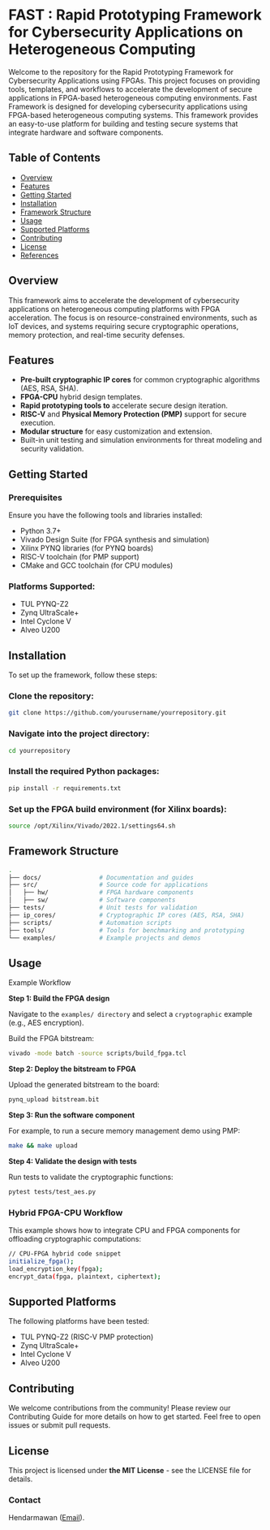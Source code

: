 # FAST : Rapid Prototyping Framework for Cybersecurity Applications on Heterogeneous Computing

Welcome to the repository for the Rapid Prototyping Framework for Cybersecurity Applications using FPGAs. This project focuses on providing tools, templates, and workflows to accelerate the development of secure applications in FPGA-based heterogeneous computing environments. Fast Framework is designed for developing cybersecurity applications using FPGA-based heterogeneous computing systems. This framework provides an easy-to-use platform for building and testing secure systems that integrate hardware and software components.

## Table of Contents
- [Overview](#overview)
- [Features](#features)
- [Getting Started](#getting-started)
- [Installation](#installation)
- [Framework Structure](#framework-structure)
- [Usage](#usage)
- [Supported Platforms](#supported-platforms)
- [Contributing](#contributing)
- [License](#license)
- [References](#references)

## Overview

This framework aims to accelerate the development of cybersecurity applications on heterogeneous computing platforms with FPGA acceleration. The focus is on resource-constrained environments, such as IoT devices, and systems requiring secure cryptographic operations, memory protection, and real-time security defenses.

## Features

- **Pre-built cryptographic IP cores** for common cryptographic algorithms (AES, RSA, SHA).
- **FPGA-CPU** hybrid design templates.
- **Rapid prototyping tools to** accelerate secure design iteration.
- **RISC-V** and **Physical Memory Protection (PMP)** support for secure execution.
- **Modular structure** for easy customization and extension.
- Built-in unit testing and simulation environments for threat modeling and security validation.


## Getting Started

### Prerequisites

Ensure you have the following tools and libraries installed:

- Python 3.7+
- Vivado Design Suite (for FPGA synthesis and simulation)
- Xilinx PYNQ libraries (for PYNQ boards)
- RISC-V toolchain (for PMP support)
- CMake and GCC toolchain (for CPU modules)

### Platforms Supported:

- TUL PYNQ-Z2
- Zynq UltraScale+
- Intel Cyclone V
- Alveo U200

## Installation

To set up the framework, follow these steps:

### Clone the repository:

```bash
git clone https://github.com/yourusername/yourrepository.git
```

### Navigate into the project directory:
```bash
cd yourrepository
```

### Install the required Python packages:
```bash
pip install -r requirements.txt
```

### Set up the FPGA build environment (for Xilinx boards):
```bash
source /opt/Xilinx/Vivado/2022.1/settings64.sh
```

## Framework Structure
```bash
.
├── docs/                # Documentation and guides
├── src/                 # Source code for applications
│   ├── hw/              # FPGA hardware components
│   ├── sw/              # Software components
├── tests/               # Unit tests for validation
├── ip_cores/            # Cryptographic IP cores (AES, RSA, SHA)
├── scripts/             # Automation scripts
├── tools/               # Tools for benchmarking and prototyping
└── examples/            # Example projects and demos

```

## Usage
Example Workflow

**Step 1: Build the FPGA design**

Navigate to the `examples/ directory` and select a `cryptographic` example (e.g., AES encryption).

Build the FPGA bitstream:
```bash
vivado -mode batch -source scripts/build_fpga.tcl
```
**Step 2: Deploy the bitstream to FPGA**

Upload the generated bitstream to the board:
```bash
pynq_upload bitstream.bit
```

**Step 3: Run the software component**

For example, to run a secure memory management demo using PMP:
```bash
make && make upload
```
**Step 4: Validate the design with tests**

Run tests to validate the cryptographic functions:
```bash
pytest tests/test_aes.py
```


### Hybrid FPGA-CPU Workflow
This example shows how to integrate CPU and FPGA components for offloading cryptographic computations:
```bash
// CPU-FPGA hybrid code snippet
initialize_fpga();
load_encryption_key(fpga);
encrypt_data(fpga, plaintext, ciphertext);
```

## Supported Platforms
The following platforms have been tested:
   - TUL PYNQ-Z2 (RISC-V PMP protection)
   - Zynq UltraScale+
   - Intel Cyclone V
   - Alveo U200


## Contributing
We welcome contributions from the community! Please review our Contributing Guide for more details on how to get started. Feel free to open issues or submit pull requests.

## License
This project is licensed under **the MIT License** - see the LICENSE file for details.

### Contact
Hendarmawan ([Email](hendar.rise@gmail.com)).
